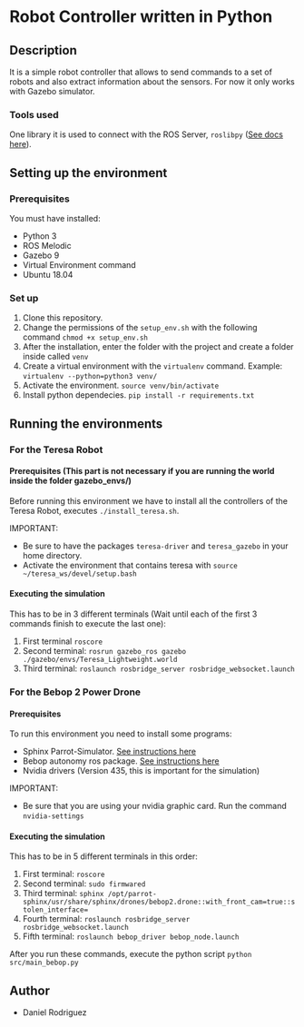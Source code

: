 # Robot Controller written in Python
## Description
It is a simple robot controller that allows to send commands to a set of robots and also extract information about the sensors. For now it only works with Gazebo simulator.
### Tools used
One library it is used to connect with the ROS Server, ```roslibpy``` ([See docs here](https://roslibpy.readthedocs.io/en/latest/reference/index.html)).
## Setting up the environment
### Prerequisites
You must have installed:
- Python 3
- ROS Melodic
- Gazebo 9
- Virtual Environment command
- Ubuntu 18.04

### Set up
1) Clone this repository.
2) Change the permissions of the ```setup_env.sh``` with the following command ```chmod +x setup_env.sh```
3) After the installation, enter the folder with the project and create a folder inside called ```venv```
4) Create a virtual environment with the ```virtualenv``` command. Example: ```virtualenv --python=python3 venv/```
5) Activate the environment. ```source venv/bin/activate```
6) Install python dependecies. ```pip install -r requirements.txt```

## Running the environments
### For the Teresa Robot
#### Prerequisites (This part is not necessary if you are running the world inside the folder gazebo_envs/)
Before running this environment we have to install all the controllers of the Teresa Robot, executes ```./install_teresa.sh```. 

IMPORTANT: 
- Be sure to have the packages ```teresa-driver``` and ```teresa_gazebo``` in your home directory.
- Activate the environment that contains teresa with ```source ~/teresa_ws/devel/setup.bash```


#### Executing the simulation
This has to be in 3 different terminals (Wait until each of the first 3 commands finish to execute the last one):
1) First terminal ```roscore```
2) Second terminal: ```rosrun gazebo_ros gazebo ./gazebo/envs/Teresa_Lightweight.world```
3) Third terminal: ```roslaunch rosbridge_server rosbridge_websocket.launch```
### For the Bebop 2 Power Drone
#### Prerequisites
To run this environment you need to install some programs:
- Sphinx Parrot-Simulator. [See instructions here](https://developer.parrot.com/docs/sphinx/installation.html)
- Bebop autonomy ros package. [See instructions here](https://bebop-autonomy.readthedocs.io/en/latest/installation.html)
- Nvidia drivers (Version 435, this is important for the simulation)

IMPORTANT:
- Be sure that you are using your nvidia graphic card. Run the command ```nvidia-settings```

#### Executing the simulation
This has to be in 5 different terminals in this order:
1) First terminal: ```roscore```
2) Second terminal: ```sudo firmwared```
3) Third terminal: ```sphinx /opt/parrot-sphinx/usr/share/sphinx/drones/bebop2.drone::with_front_cam=true::stolen_interface=```
4) Fourth terminal: ```roslaunch rosbridge_server rosbridge_websocket.launch```
5) Fifth terminal: ```roslaunch bebop_driver bebop_node.launch```

After you run these commands, execute the python script ```python src/main_bebop.py```

## Author
- Daniel Rodriguez